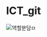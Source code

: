# ICT_git
![역할분담ㅁ](https://user-images.githubusercontent.com/32059630/156322217-eccd4f60-d47c-4e21-a421-1701df7625ca.png)
